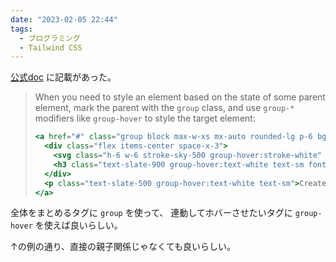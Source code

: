 ```yaml
---
date: "2023-02-05 22:44"
tags:
  - プログラミング
  - Tailwind CSS
---
```


[公式doc](https://tailwindcss.com/docs/hover-focus-and-other-states#styling-based-on-parent-state)
に記載があった。

> When you need to style an element based on the state of some parent element, mark the parent with the `group` class, and use `group-*` modifiers like `group-hover` to style the target element:
>
> ```jsx
> <a href="#" class="group block max-w-xs mx-auto rounded-lg p-6 bg-white ring-1 ring-slate-900/5 shadow-lg space-y-3 hover:bg-sky-500 hover:ring-sky-500">
>   <div class="flex items-center space-x-3">
>     <svg class="h-6 w-6 stroke-sky-500 group-hover:stroke-white" fill="none" viewBox="0 0 24 24"><!-- ... --></svg>
>     <h3 class="text-slate-900 group-hover:text-white text-sm font-semibold">New project</h3>
>   </div>
>   <p class="text-slate-500 group-hover:text-white text-sm">Create a new project from a variety of starting templates.</p>
> </a>
> ```

全体をまとめるタグに `group` を使って、
連動してホバーさせたいタグに `group-hover` を使えば良いらしい。

↑の例の通り、直接の親子関係じゃなくても良いらしい。

